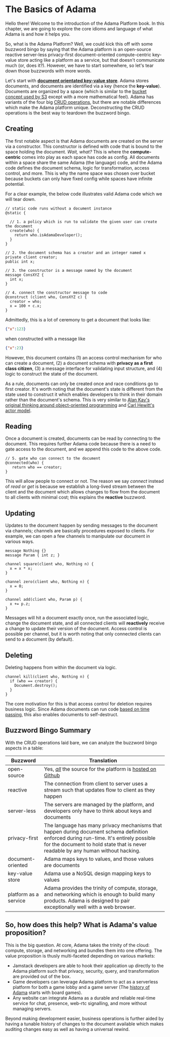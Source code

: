# The Basics of Adama

Hello there!
Welcome to the introduction of the Adama Platform book.
In this chapter, we are going to explore the core idioms and language of what Adama is and how it helps you.

So, what is the Adama Platform?
Well, we could kick this off with some buzzword bingo by saying that the Adama platform is an open-source reactive server-less privacy-first document-oriented compute-centric key-value store acting like a platform as a service, but that doesn't communicate much (or, does it?).
However, we have to start somewhere, so let's tear down those buzzwords with more words.

Let's start with [**document orientated key-value store**](https://en.wikipedia.org/wiki/Document-oriented_database).
Adama stores documents, and documents are identified via a key (hence the **key-value**). Documents are organized by a space (which is similar to the [bucket concept used by S3](https://en.wikipedia.org/wiki/Amazon_S3) except with a more mathematical feel).
Adama has variants of the four big [CRUD operations](https://en.wikipedia.org/wiki/Create,_read,_update_and_delete), but there are notable differences which make the Adama platform unique. Deconstructing the CRUD operations is the best way to teardown the buzzword bingo.

## Creating
The first notable aspect is that Adama documents are created on the server via a constructor.
This constructor is defined with code that is bound to the space holding the document.
*Wait, what?*
This is where the **compute-centric** comes into play as each space has code as config. 
All documents within a space share the same Adama (the language) code, and the Adama code defines the document schema, logic for transformation, access control, and more.
This is why the name space was chosen over bucket because buckets can only have fixed config while spaces have infinite potential.

For a clear example, the below code illustrates valid Adama code which we will tear down.

```adama
// static code runs without a document instance
@static {

  // 1. a policy which is run to validate the given user can create the document
  create(who) {
    return who.isAdamaDeveloper();
  }
}

// 2. the document schema has a creator and an integer named x
private client creator;
public int x;

// 3. the constructor is a message named by the document
message ConsXYZ {
  int x;
}

// 4. connect the constructor message to code
@construct (client who, ConsXYZ c) {
  creator = who;
  x = 100 + c.x;
}
```

Admittedly, this is a lot of ceremony to get a document that looks like:

```json
{"x":123}
```

when constructed with a message like
```json
{"x":23}
```

However, this document contains (1) an access control mechanism for who can create a document, (2) a document schema with **privacy as a first class citizen**, (3) a message interface for validating input structure, and (4) logic to construct the state of the document.

As a rule, documents can only be created once and race conditions go to first creator. It's worth noting that the document's state is different from the state used to construct it which enables developers to think in their domain rather than the document's schema. This is very similar to [Alan Kay's original thinking around object-oriented programming](https://wiki.c2.com/?AlanKaysDefinitionOfObjectOriented) and [Carl Hewitt's actor model](https://en.wikipedia.org/wiki/Actor_model).

## Reading

Once a document is created, documents can be read by connecting to the document. This requires further Adama code because there is a need to gate access to the document, and we append this code to the above code.

```adama
// 5. gate who can connect to the document
@connected(who) {
   return who == creator;
}
```

This will allow people to connect or not.
The reason we say *connect* instead of *read* or *get* is because we establish a long-lived stream between the client and the document which allows changes to flow from the document to all clients with minimal cost; this explains the **reactive** buzzword.

## Updating

Updates to the document happen by sending messages to the document via channels; channels are basically procedures exposed to clients.
For example, we can open a few channels to manipulate our document in various ways.

```adama
message Nothing {}
message Param { int z; }

channel square(client who, Nothing n) {
  x = x * x;
}

channel zero(client who, Nothing n) {
  x = 0;
} 

channel add(client who, Param p) {
  x += p.z;
}
```

Messages will hit a document exactly once, run the associated logic, change the document state, and all connected clients will **reactively** receive a change to update their version of the document.
Access control is possible per channel, but it is worth noting that only connected clients can send to a document (by default).

## Deleting
Deleting happens from within the document via logic.

```adama
channel kill(client who, Nothing n) {
  if (who == creator) {
    Document.destroy();
  }
}
```

The core motivation for this is that access control for deletion requires business logic. Since Adama documents can run code [based on time passing](./guide/state-machine.md), this also enables documents to self-destruct.

## Buzzword Bingo Summary
With the CRUD operations laid bare, we can analyze the buzzword bingo aspects in a table:

| Buzzword | Translation |
| --- | --- |
| open-source | Yes, _<u>all</u>_ the source for the platform is [hosted on Github](https://github.com/mathgladiator/adama-lang) |
| reactive | The connection from client to server uses a stream such that updates flow to client as they happen |
| server-less | The servers are managed by the platform, and developers only have to think about keys and documents |
| privacy-first | The language has many privacy mechanisms that happen during document schema definition enforced during run-time. It's entirely possible for the document to hold state that is never readable by any human without hacking. |
| document-oriented | Adama maps keys to values, and those values are documents |
| key-value store | Adama use a NoSQL design mapping keys to values |
| platform as a service | Adama provides the trinity of compute, storage, and networking which is enough to build many products. Adama is designed to pair exceptionally well with a web browser. |

## So, how does this help? What is Adama's value proposition?
This is the big question. At core, Adama takes the trinity of the cloud: compute, storage, and networking and bundles them into one offering. The value proposition is thusly multi-faceted depending on various markets:
* Jamstack developers are able to hook their application up directly to the Adama platform such that privacy, security, query, and transformation are provided out of the box.
* Game developers can leverage Adama platform to act as a serverless platform for both a game lobby and a game server (The [history of Adama](./history/it-began.md) starts with board games).
* Any website can integrate Adama as a durable and reliable real-time service for chat, presence, web-rtc signalling, and more without managing servers.

Beyond making development easier, business operations is further aided by having a tunable history of changes to the document available which makes auditing changes easy as well as having a universal rewind.
